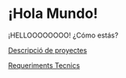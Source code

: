 # ¡Hola Mundo!

¡HELLOOOOOOOO! ¿Cómo estás?

[Descripció de proyectes](archivo.md)

[Requeriments Tecnics](Reque.md)
